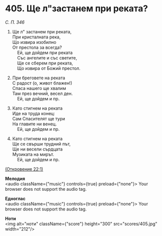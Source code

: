 # 405. Ще л"застанем при реката?  

*С. П. 346*  

1. Ще л" застанем при реката,  
При кристалната река,  
Що извира изобилно  
От престола за всегда?  
    Ей, ще дойдем при реката  
    Със ангелите и със светите,  
    Ще се сберем при реката,  
    Що извира от Божий престол.  

2. При бреговете на реката  
С радост (о, живот блажен!)  
Спаса нашего ще хвалим  
Там през вечний, весел ден.  
    Ей, ще дойдем и пр.  

3. Като стигнем на реката  
Иде на труда конец:  
Сам Спасителят ще тури  
На главите ни венец.  
    Ей, ще дойдем и пр.  

4. Като стигнем на реката  
Ще се свърши трудний път,  
Ще ни весели сърдцата  
Музиката на мирът.  
    Ей, ще дойдем и пр.  

[(Откровение 22:1)](http://biblia.bg/index.php?k=66&g=22&s=1)  

__Мелодия__  
<audio className={"music"} controls={true} preload={"none"}><source src="mp3/405.mp3" type="audio/mpeg"/>
Your browser does not support the audio tag.
</audio>  

__Едноглас__  
<audio className={"music"} controls={true} preload={"none"}><source src="transp/405.mp3" type="audio/mpeg"/>
Your browser does not support the audio tag.
</audio>  

__Ноти__  
<img alt="ноти" className={"score"} height="300" src="scores/405.jpg" width="212"/>
